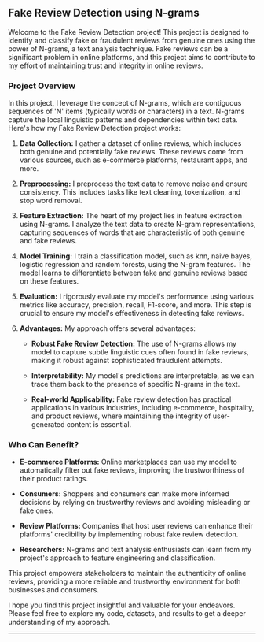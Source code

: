 ## Fake Review Detection using N-grams

Welcome to the Fake Review Detection project! This project is designed to identify and classify fake or fraudulent reviews from genuine ones using the power of N-grams, a text analysis technique. Fake reviews can be a significant problem in online platforms, and this project aims to contribute to my effort of maintaining trust and integrity in online reviews.

### Project Overview

In this project, I leverage the concept of N-grams, which are contiguous sequences of 'N' items (typically words or characters) in a text. N-grams capture the local linguistic patterns and dependencies within text data. Here's how my Fake Review Detection project works:

1. **Data Collection:** I gather a dataset of online reviews, which includes both genuine and potentially fake reviews. These reviews come from various sources, such as e-commerce platforms, restaurant apps, and more.

2. **Preprocessing:** I preprocess the text data to remove noise and ensure consistency. This includes tasks like text cleaning, tokenization, and stop word removal.

3. **Feature Extraction:** The heart of my project lies in feature extraction using N-grams. I analyze the text data to create N-gram representations, capturing sequences of words that are characteristic of both genuine and fake reviews.

4. **Model Training:** I train a classification model, such as knn, naive bayes, logistic regression and random forests, using the N-gram features. The model learns to differentiate between fake and genuine reviews based on these features.

5. **Evaluation:** I rigorously evaluate my model's performance using various metrics like accuracy, precision, recall, F1-score, and more. This step is crucial to ensure my model's effectiveness in detecting fake reviews.

6. **Advantages:** My approach offers several advantages:

   - **Robust Fake Review Detection:** The use of N-grams allows my model to capture subtle linguistic cues often found in fake reviews, making it robust against sophisticated fraudulent attempts.
   
   - **Interpretability:** My model's predictions are interpretable, as we can trace them back to the presence of specific N-grams in the text.

   - **Real-world Applicability:** Fake review detection has practical applications in various industries, including e-commerce, hospitality, and product reviews, where maintaining the integrity of user-generated content is essential.

### Who Can Benefit?

- **E-commerce Platforms:** Online marketplaces can use my model to automatically filter out fake reviews, improving the trustworthiness of their product ratings.

- **Consumers:** Shoppers and consumers can make more informed decisions by relying on trustworthy reviews and avoiding misleading or fake ones.

- **Review Platforms:** Companies that host user reviews can enhance their platforms' credibility by implementing robust fake review detection.

- **Researchers:** N-grams and text analysis enthusiasts can learn from my project's approach to feature engineering and classification.

This project empowers stakeholders to maintain the authenticity of online reviews, providing a more reliable and trustworthy environment for both businesses and consumers.

I hope you find this project insightful and valuable for your endeavors. Please feel free to explore my code, datasets, and results to get a deeper understanding of my approach.

---
